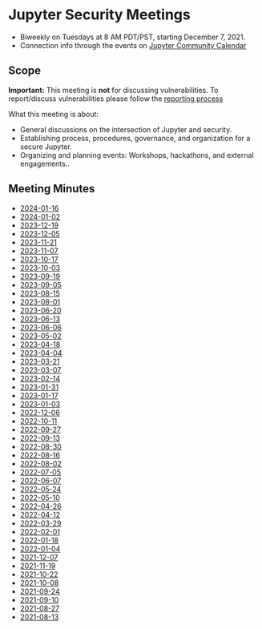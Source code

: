 
# Jupyter Security Meetings

* Biweekly on Tuesdays at 8 AM PDT/PST, starting December 7, 2021.
* Connection info through the events on [Jupyter Community Calendar](https://jupyter.readthedocs.io/en/latest/community/content-community.html)

## Scope

**Important:** This meeting is **not** for discussing vulnerabilities.
To report/discuss vulnerabilities please follow the [reporting process](https://jupyterhub.readthedocs.io/en/stable/contributing/security.html)

What this meeting is about:

* General discussions on the intersection of Jupyter and security.
* Establishing process, procedures, governance, and organization for a secure Jupyter.
* Organizing and planning events: Workshops, hackathons, and external engagements..

## Meeting Minutes

* [2024-01-16](2024-01-16.md)
* [2024-01-02](2024-01-02.md)
* [2023-12-19](2023-12-19.md)
* [2023-12-05](2023-12-05.md)
* [2023-11-21](2023-11-21.md)
* [2023-11-07](2023-11-07.md)
* [2023-10-17](2023-10-17.md)
* [2023-10-03](2023-10-03.md)
* [2023-09-19](2023-09-19.md)
* [2023-09-05](2023-09-05.md)
* [2023-08-15](2023-08-15.md)
* [2023-08-01](2023-08-01.md)
* [2023-06-20](2023-06-20.md)
* [2023-06-13](2023-06-13.md)
* [2023-06-06](2023-06-06.md)
* [2023-05-02](2023-05-02.md)
* [2023-04-18](2023-04-18.md)
* [2023-04-04](2023-04-04.md)
* [2023-03-21](2023-03-21.md)
* [2023-03-07](2023-03-07.md)
* [2023-02-14](2023-02-14.md)
* [2023-01-31](2023-01-31.md)
* [2023-01-17](2023-01-17.md)
* [2023-01-03](2023-01-03.md)
* [2022-12-06](2022-12-06.md)
* [2022-10-11](2022-10-11.md)
* [2022-09-27](2022-09-27.md)
* [2022-09-13](2022-09-13.md)
* [2022-08-30](2022-08-30.md)
* [2022-08-16](2022-08-16.md)
* [2022-08-02](2022-08-02.md)
* [2022-07-05](2022-07-05.md)
* [2022-06-07](2022-06-07.md)
* [2022-05-24](2022-05-24.md)
* [2022-05-10](2022-05-10.md)
* [2022-04-26](2022-04-26.md)
* [2022-04-12](2022-04-12.md)
* [2022-03-29](2022-03-29.md)
* [2022-02-01](2022-02-01.md)
* [2022-01-18](2022-02-01.md)
* [2022-01-04](2022-01-04.md)
* [2021-12-07](2021-12-07.md)
* [2021-11-19](2021-11-19.md)
* [2021-10-22](2021-10-22.md)
* [2021-10-08](2021-10-08.md)
* [2021-09-24](2021-09-24.md)
* [2021-09-10](2021-09-10.md)
* [2021-08-27](2021-08-27.md)
* [2021-08-13](2021-08-13.md)
